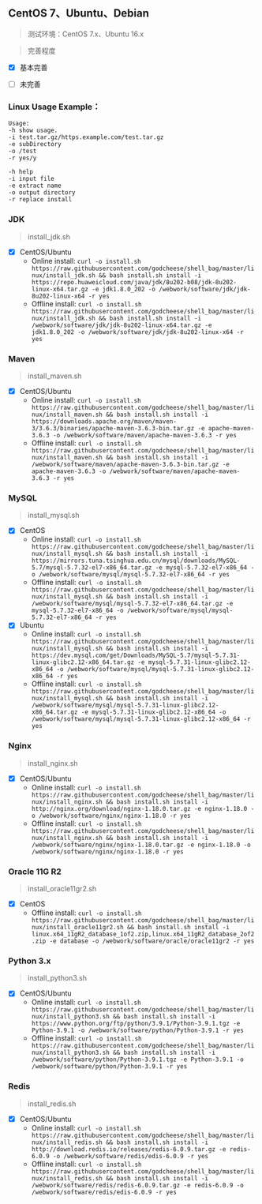 ## CentOS 7、Ubuntu、Debian
> 测试环境：CentOS 7.x、Ubuntu 16.x

> 完善程度

- [x] 基本完善

- [ ] 未完善

### Linux Usage Example：
```
Usage:
-h show usage.
-i test.tar.gz/https.example.com/test.tar.gz
-e subDirectory
-o /test
-r yes/y
```
```
-h help
-i input file
-e extract name
-o output directory
-r replace install
```

### JDK

> install_jdk.sh

- [x] CentOS/Ubuntu
    - Online install: ```curl -o install.sh https://raw.githubusercontent.com/godcheese/shell_bag/master/linux/install_jdk.sh && bash install.sh install -i https://repo.huaweicloud.com/java/jdk/8u202-b08/jdk-8u202-linux-x64.tar.gz -e jdk1.8.0_202 -o /webwork/software/jdk/jdk-8u202-linux-x64 -r yes```
    - Offline install: ```curl -o install.sh https://raw.githubusercontent.com/godcheese/shell_bag/master/linux/install_jdk.sh && bash install.sh install -i /webwork/software/jdk/jdk-8u202-linux-x64.tar.gz -e jdk1.8.0_202 -o /webwork/software/jdk/jdk-8u202-linux-x64 -r yes```

### Maven

> install_maven.sh

-  [x] CentOS/Ubuntu
    - Online install: ```curl -o install.sh https://raw.githubusercontent.com/godcheese/shell_bag/master/linux/install_maven.sh && bash install.sh install -i https://downloads.apache.org/maven/maven-3/3.6.3/binaries/apache-maven-3.6.3-bin.tar.gz -e apache-maven-3.6.3 -o /webwork/software/maven/apache-maven-3.6.3 -r yes```
    - Offline install: ```curl -o install.sh https://raw.githubusercontent.com/godcheese/shell_bag/master/linux/install_maven.sh && bash install.sh install -i /webwork/software/maven/apache-maven-3.6.3-bin.tar.gz -e apache-maven-3.6.3 -o /webwork/software/maven/apache-maven-3.6.3 -r yes```

### MySQL

> install_mysql.sh

- [x] CentOS
    - Online
      install: ```curl -o install.sh https://raw.githubusercontent.com/godcheese/shell_bag/master/linux/install_mysql.sh && bash install.sh install -i https://mirrors.tuna.tsinghua.edu.cn/mysql/downloads/MySQL-5.7/mysql-5.7.32-el7-x86_64.tar.gz -e mysql-5.7.32-el7-x86_64 -o /webwork/software/mysql/mysql-5.7.32-el7-x86_64 -r yes```
    - Offline install: ```curl -o install.sh https://raw.githubusercontent.com/godcheese/shell_bag/master/linux/install_mysql.sh && bash install.sh install -i /webwork/software/mysql/mysql-5.7.32-el7-x86_64.tar.gz -e mysql-5.7.32-el7-x86_64 -o /webwork/software/mysql/mysql-5.7.32-el7-x86_64 -r yes```
- [x] Ubuntu
    - Online install: ```curl -o install.sh https://raw.githubusercontent.com/godcheese/shell_bag/master/linux/install_mysql.sh && bash install.sh install -i https://dev.mysql.com/get/Downloads/MySQL-5.7/mysql-5.7.31-linux-glibc2.12-x86_64.tar.gz -e mysql-5.7.31-linux-glibc2.12-x86_64 -o /webwork/software/mysql/mysql-5.7.31-linux-glibc2.12-x86_64 -r yes```
    - Offline install: ```curl -o install.sh https://raw.githubusercontent.com/godcheese/shell_bag/master/linux/install_mysql.sh && bash install.sh install -i /webwork/software/mysql/mysql-5.7.31-linux-glibc2.12-x86_64.tar.gz -e mysql-5.7.31-linux-glibc2.12-x86_64 -o /webwork/software/mysql/mysql-5.7.31-linux-glibc2.12-x86_64 -r yes```

### Nginx

> install_nginx.sh

- [x] CentOS/Ubuntu
    - Online install: ```curl -o install.sh https://raw.githubusercontent.com/godcheese/shell_bag/master/linux/install_nginx.sh && bash install.sh install -i http://nginx.org/download/nginx-1.18.0.tar.gz -e nginx-1.18.0 -o /webwork/software/nginx/nginx-1.18.0 -r yes```
    - Offline install: ```curl -o install.sh https://raw.githubusercontent.com/godcheese/shell_bag/master/linux/install_nginx.sh && bash install.sh install -i /webwork/software/nginx/nginx-1.18.0.tar.gz -e nginx-1.18.0 -o /webwork/software/nginx/nginx-1.18.0 -r yes```

### Oracle 11G R2

> install_oracle11gr2.sh

- [x] CentOS
    - Offline install: ```curl -o install.sh https://raw.githubusercontent.com/godcheese/shell_bag/master/linux/install_oracle11gr2.sh && bash install.sh install -i linux.x64_11gR2_database_1of2.zip,linux.x64_11gR2_database_2of2.zip -e database -o /webwork/software/oracle/oracle11gr2 -r yes```

### Python 3.x

> install_python3.sh

- [x] CentOS/Ubuntu
    - Online install: ```curl -o install.sh https://raw.githubusercontent.com/godcheese/shell_bag/master/linux/install_python3.sh && bash install.sh install -i https://www.python.org/ftp/python/3.9.1/Python-3.9.1.tgz -e Python-3.9.1 -o /webwork/software/python/Python-3.9.1 -r yes```
    - Offline install: ```curl -o install.sh https://raw.githubusercontent.com/godcheese/shell_bag/master/linux/install_python3.sh && bash install.sh install -i /webwork/software/python/Python-3.9.1.tgz -e Python-3.9.1 -o /webwork/software/python/Python-3.9.1 -r yes```

### Redis

> install_redis.sh

- [x] CentOS/Ubuntu
    - Online install: ```curl -o install.sh https://raw.githubusercontent.com/godcheese/shell_bag/master/linux/install_redis.sh && bash install.sh install -i http://download.redis.io/releases/redis-6.0.9.tar.gz -e redis-6.0.9 -o /webwork/software/redis/edis-6.0.9 -r yes```
    - Offline install: ```curl -o install.sh https://raw.githubusercontent.com/godcheese/shell_bag/master/linux/install_redis.sh && bash install.sh install -i /webwork/software/redis/redis-6.0.9.tar.gz -e redis-6.0.9 -o /webwork/software/redis/edis-6.0.9 -r yes```